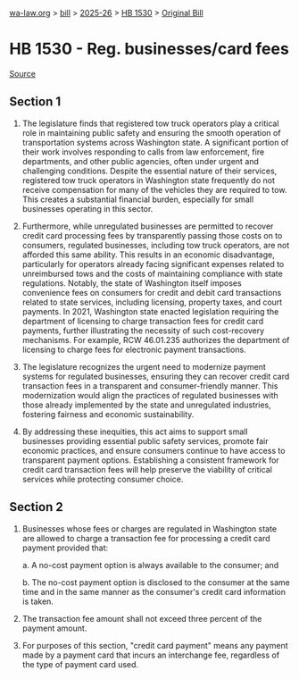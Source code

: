 [wa-law.org](/) > [bill](/bill/) > [2025-26](/bill/2025-26/) > [HB 1530](/bill/2025-26/hb/1530/) > [Original Bill](/bill/2025-26/hb/1530/1/)

# HB 1530 - Reg. businesses/card fees

[Source](http://lawfilesext.leg.wa.gov/biennium/2025-26/Pdf/Bills/House%20Bills/1530.pdf)

## Section 1
1. The legislature finds that registered tow truck operators play a critical role in maintaining public safety and ensuring the smooth operation of transportation systems across Washington state. A significant portion of their work involves responding to calls from law enforcement, fire departments, and other public agencies, often under urgent and challenging conditions. Despite the essential nature of their services, registered tow truck operators in Washington state frequently do not receive compensation for many of the vehicles they are required to tow. This creates a substantial financial burden, especially for small businesses operating in this sector.

2. Furthermore, while unregulated businesses are permitted to recover credit card processing fees by transparently passing those costs on to consumers, regulated businesses, including tow truck operators, are not afforded this same ability. This results in an economic disadvantage, particularly for operators already facing significant expenses related to unreimbursed tows and the costs of maintaining compliance with state regulations. Notably, the state of Washington itself imposes convenience fees on consumers for credit and debit card transactions related to state services, including licensing, property taxes, and court payments. In 2021, Washington state enacted legislation requiring the department of licensing to charge transaction fees for credit card payments, further illustrating the necessity of such cost-recovery mechanisms. For example, RCW 46.01.235 authorizes the department of licensing to charge fees for electronic payment transactions.

3. The legislature recognizes the urgent need to modernize payment systems for regulated businesses, ensuring they can recover credit card transaction fees in a transparent and consumer-friendly manner. This modernization would align the practices of regulated businesses with those already implemented by the state and unregulated industries, fostering fairness and economic sustainability.

4. By addressing these inequities, this act aims to support small businesses providing essential public safety services, promote fair economic practices, and ensure consumers continue to have access to transparent payment options. Establishing a consistent framework for credit card transaction fees will help preserve the viability of critical services while protecting consumer choice.

## Section 2
1. Businesses whose fees or charges are regulated in Washington state are allowed to charge a transaction fee for processing a credit card payment provided that:

    a. A no-cost payment option is always available to the consumer; and

    b. The no-cost payment option is disclosed to the consumer at the same time and in the same manner as the consumer's credit card information is taken.

2. The transaction fee amount shall not exceed three percent of the payment amount.

3. For purposes of this section, "credit card payment" means any payment made by a payment card that incurs an interchange fee, regardless of the type of payment card used.
